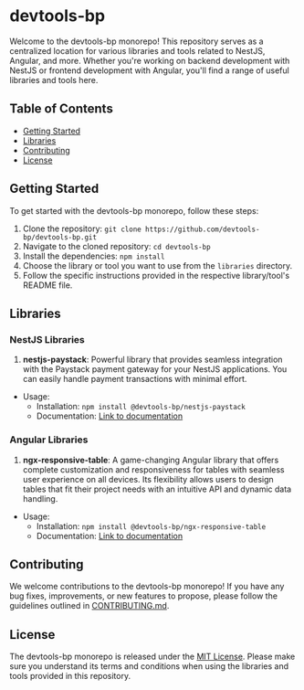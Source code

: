 # devtools-bp

Welcome to the devtools-bp monorepo! This repository serves as a centralized location for various libraries and tools
related to NestJS, Angular, and more. Whether you're working on backend development with NestJS or frontend development
with Angular, you'll find a range of useful libraries and tools here.

## Table of Contents

- [Getting Started](#getting-started)
- [Libraries](#libraries)
- [Contributing](#contributing)
- [License](#license)

## Getting Started

To get started with the devtools-bp monorepo, follow these steps:

1. Clone the repository: `git clone https://github.com/devtools-bp/devtools-bp.git`
2. Navigate to the cloned repository: `cd devtools-bp`
3. Install the dependencies: `npm install`
4. Choose the library or tool you want to use from the `libraries` directory.
5. Follow the specific instructions provided in the respective library/tool's README file.

## Libraries

### NestJS Libraries

1. **nestjs-paystack**: Powerful library that provides seamless integration with the Paystack payment gateway for your
   NestJS applications. You can easily handle payment transactions with minimal effort.

- Usage:
  - Installation: `npm install @devtools-bp/nestjs-paystack`
  - Documentation: [Link to documentation](https://github.com/brianpooe/devtools-bp/blob/main/libs/nestjs-paystack/README.md)

### Angular Libraries

1. **ngx-responsive-table**: A game-changing Angular library that offers complete customization and responsiveness for tables with seamless user experience on all devices.
   Its flexibility allows users to design tables that fit their project needs with an intuitive API and dynamic data handling.

- Usage:
  - Installation: `npm install @devtools-bp/ngx-responsive-table`
  - Documentation: [Link to documentation](https://github.com/brianpooe/devtools-bp/blob/main/libs/ngx-responsive-table/README.md)

## Contributing

We welcome contributions to the devtools-bp monorepo! If you have any bug fixes, improvements, or new features to
propose, please follow the guidelines outlined
in [CONTRIBUTING.md](https://github.com/devtools-bp/devtools-bp/blob/main/CONTRIBUTING.md).

## License

The devtools-bp monorepo is released under
the [MIT License](https://github.com/brianpooe/devtools-bp/blob/main/LICENSE). Please make sure you understand its terms
and conditions when using the libraries and tools provided in this repository.
